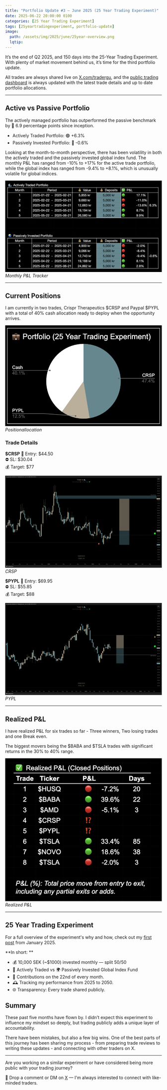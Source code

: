 ```yaml
---
title: "Portfolio Update #3 – June 2025 (25 Year Trading Experiment)"
date: 2025-06-22 20:00:00 0100
categories: [25 Year Trading Experiment]
tags: [25yeartradingexperiment, portfolio-update]
image:
  path: /assets/img/2025/june/25year-overview.png
  lqtip:
---
```


It’s the end of Q2 2025, and 150 days into the 25-Year Trading Experiment. With plenty of market movement behind us, it’s time for the third portfolio update.

All trades are always shared live on [X.com/tradergu](https://x.com/trader_gu), and the [public trading dashboard](https://docs.google.com/spreadsheets/d/1vCsMDJjEhU-OZyRrSXDfPYIgLufIaJ6GOod4ubMTBbI/edit?pli=1&gid=0#gid=0) is always updated with the latest trade details and up to date portfolio allocations. 

---

## Active vs Passive Portfolio
The actively managed portfolio has outperformed the passive benchmark by 💪 6.9 percentage points since inception.

* Actively Traded Portfolio: 🟢 +6.3% 
* Passively Invested Portfolio: 🔴 -0.6%

Looking at the month-to-month perspective, there has been volatility in both the actively traded and the passively invested global index fund. The monthly P&L has ranged from -10% to +17% for the active trade portfolio, while the global index has ranged from -9.4% to +8.1%, which is unusually volatile for global indices. 

![25 year trading experiment - Monthly P&L Tracker](/assets/img/2025/june/25year-monthly-tracker.png)
*Monthly P&L Tracker*

---

## Current Positions
I am currently in two trades, Crispr Therapeutics $CRSP and Paypal $PYPL with a total of 40% cash allocation ready to deploy when the opportunity arrives.

![Position allocation](/assets/img/2025/june/25year-portfolio.png)
*$Position allocation$*

### Trade Details

**$CRSP**
📌 Entry: $44.50  
⛔️ SL: $30.04  
💰 Target: $77  

![Trade](/assets/img/2025/june/25year-crsp.png)
*$CRSP$*

**$PYPL**
📌 Entry: $69.95  
⛔️ SL: $55.85  
💰 Target: $88  

![Trade](/assets/img/2025/june/25year-pypl.png)
*$PYPL$*

---

## Realized P&L
I have realized P&L for six trades so far - Three winners, Two losing trades and one Break even.  

The biggest movers being the $BABA and $TSLA trades with significant returns in the 30% to 40% range. 

![25 year trading experiment - Realized P&L](/assets/img/2025/june/25year-realized-pnl.png)
*Realized P&L*

---

## 25 Year Trading Experiment 
For a full overview of the experiment's why and how, check out my [first post](https://www.tradergu.com/posts/25YearTradingExperiment/) from January 2025. 

**In short:  **
* 💰 10,000 SEK (~$1000) invested monthly — split 50/50
* 🌊 Actively Traded vs  🌍 Passively Invested Global Index Fund
* 📅 Contributions on the 22nd of every month.
* 🕰 Tracking my performance from 2025 to 2050.
* 🌐 Transparency: Every trade shared publicly.

## Summary
These past five months have flown by. I didn’t expect this experiment to influence my mindset so deeply, but trading publicly adds a unique layer of accountability.

There have been mistakes, but also a few big wins. One of the best parts of this journey has been sharing my process - from preparing trade reviews to writing these updates - and connecting with other traders on X.

---

Are you working on a similar experiment or have considered being more public with your trading journey? 

💬 Drop a comment or DM on [X](https://x.com/trader_gu) — I'm always interested to connect with like-minded traders.

<script src="https://giscus.app/client.js"
        data-repo="tradergu/tradergu.github.io-comments"
        data-repo-id="R_kgDOOJkYuA"
        data-category="General"
        data-category-id="DIC_kwDOOJkYuM4CoG-6"
        data-mapping="pathname"
        data-strict="0"
        data-reactions-enabled="1"
        data-emit-metadata="0"
        data-input-position="top"
        data-theme="preferred_color_scheme"
        data-lang="en"
        crossorigin="anonymous"
        async>
</script>
